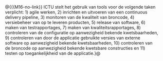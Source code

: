 @{{{M16-no-link}}
ICTU stelt het gebruik van tools voor de volgende taken verplicht: 1) agile werken, 2) inrichten en uitvoeren van een continuous delivery pipeline, 3) monitoren van de kwaliteit van broncode, 4) versiebeheer van op te leveren producten, 5) release van software, 6) maken van testrapportages, 7) maken van kwaliteitsrapportages, 8) controleren van de configuratie op aanwezigheid bekende kwetsbaarheden, 9) controleren van door de applicatie gebruikte versies van externe software op aanwezigheid bekende kwetsbaarheden, 10) controleren van de broncode op aanwezigheid bekende kwetsbare constructies en 11) testen op toegankelijkheid van de applicatie.}@
